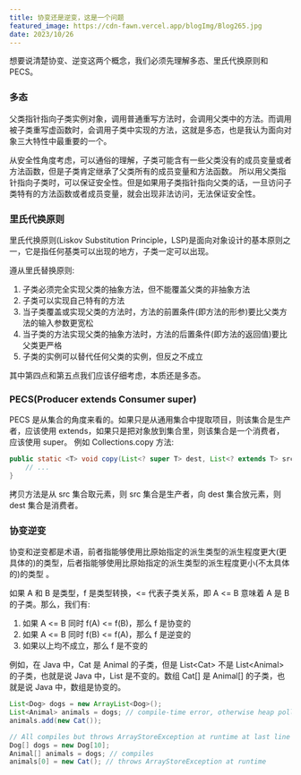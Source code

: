 ```yaml
---
title: 协变还是逆变，这是一个问题
featured_image: https://cdn-fawn.vercel.app/blogImg/Blog265.jpg
date: 2023/10/26
---
```

想要说清楚协变、逆变这两个概念，我们必须先理解多态、里氏代换原则和 PECS。

### 多态
父类指针指向子类实例对象，调用普通重写方法时，会调用父类中的方法。而调用被子类重写虚函数时，会调用子类中实现的方法，这就是多态，也是我认为面向对象三大特性中最重要的一个。

从安全性角度考虑，可以通俗的理解，子类可能含有一些父类没有的成员变量或者方法函数，但是子类肯定继承了父类所有的成员变量和方法函数。 所以用父类指针指向子类时，可以保证安全性。但是如果用子类指针指向父类的话，一旦访问子类特有的方法函数或者成员变量，就会出现非法访问，无法保证安全性。

### 里氏代换原则
里氏代换原则(Liskov Substitution Principle，LSP)是面向对象设计的基本原则之一，它是指任何基类可以出现的地方，子类一定可以出现。

遵从里氏替换原则: 
1. 子类必须完全实现父类的抽象方法，但不能覆盖父类的非抽象方法
2. 子类可以实现自己特有的方法
3. 当子类覆盖或实现父类的方法时，方法的前置条件(即方法的形参)要比父类方法的输入参数更宽松
4. 当子类的方法实现父类的抽象方法时，方法的后置条件(即方法的返回值)要比父类更严格
5. 子类的实例可以替代任何父类的实例，但反之不成立

其中第四点和第五点我们应该仔细考虑，本质还是多态。

### PECS(Producer extends  Consumer super)
PECS 是从集合的角度来看的。如果只是从通用集合中提取项目，则该集合是生产者，应该使用 extends，如果只是把对象放到集合里，则该集合是一个消费者，应该使用 super。
例如 Collections.copy 方法: 
``` java
public static <T> void copy(List<? super T> dest, List<? extends T> src) {
	// ...
}
```

拷贝方法是从 src 集合取元素，则 src 集合是生产者，向 dest 集合放元素，则 dest 集合是消费者。

### 协变逆变
协变和逆变都是术语，前者指能够使用比原始指定的派生类型的派生程度更大(更具体的)的类型，后者指能够使用比原始指定的派生类型的派生程度更小(不太具体的)的类型 。

如果 A 和 B 是类型，f 是类型转换，<= 代表子类关系，即 A <= B 意味着 A 是 B 的子类。那么，我们有: 
1. 如果 A <= B 同时 f(A) <= f(B)，那么 f 是协变的
2. 如果 A <= B 同时 f(B) <= f(A)，那么 f 是逆变的
3. 如果以上均不成立，那么 f 是不变的

例如，在 Java 中，Cat 是 Animal 的子类，但是 List\<Cat\> 不是 List\<Animal\> 的子类，也就是说 Java 中，List 是不变的。数组 Cat\[\] 是 Animal\[\] 的子类，也就是说  Java 中，数组是协变的。
``` java
List<Dog> dogs = new ArrayList<Dog>();
List<Animal> animals = dogs; // compile-time error, otherwise heap pollution
animals.add(new Cat());

// All compiles but throws ArrayStoreException at runtime at last line
Dog[] dogs = new Dog[10];
Animal[] animals = dogs; // compiles
animals[0] = new Cat(); // throws ArrayStoreException at runtime
```